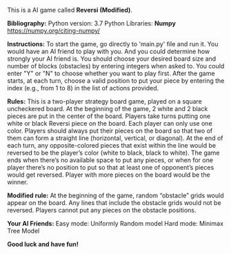 ﻿This is a AI game called **Reversi (Modified)**.  

**Bibliography:**
Python version: 3.7
Python Libraries:
	**Numpy**  https://numpy.org/citing-numpy/

**Instructions:** 
To start the game, go directly to 'main.py' file and run it. 
You would have an AI friend to play with you.  And you could determine how strongly your AI friend is.
You should choose your desired board size and number of blocks (obstacles) by entering integers when asked to. 
You could  enter "Y" or "N" to choose whether you want to play first. 
After the game starts, at each turn, choose a valid position to put your piece by entering the index (e.g., from 1 to 8) in the list of actions provided.

**Rules:** 
This is a two-player strategy board game, played on a square uncheckered board. 
At the beginning of the game, 2 white and 2 black pieces are put in the center of the board. 
Players take turns putting one white or black Reversi piece on the board. Each player can only use one color. 
Players should always put their pieces on the board so that two of them can form a straight line (horizontal, vertical, or diagonal). 
At the end of each turn, any opposite-colored pieces that exist within the line would be reversed to be the player’s color (white to black, black to white). 
The game ends when there’s no available space to put any pieces, or when for one player there’s no position to put so that at least one of opponent’s pieces would get reversed. 
Player with more pieces on the board would be the winner.

**Modified rule:** 
At the beginning of the game, random “obstacle” grids would appear on the board. 
Any lines that include the obstacle grids would not be reversed. 
Players cannot put any pieces on the obstacle positions.

**Your AI Friends:**
Easy mode: Uniformly Random model
Hard mode: Minimax Tree Model


**Good luck and have fun\!** 


